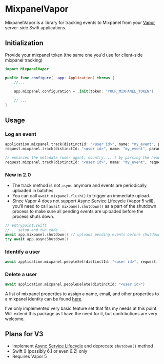 # MixpanelVapor

MixpanelVapor is a library for tracking events to Mixpanel from your [Vapor](https://vapor.codes) server-side Swift applications.

## Initialization

Provide your mixpanel token (the same one you'd use for client-side mixpanel tracking)

```swift
import MixpanelVapor

public func configure(_ app: Application) throws {
    //...
                                           
    app.mixpanel.configuration = .init(token: "YOUR_MIXPANEL_TOKEN")
    
    // ...
}
```

## Usage

### Log an event
```swift
application.mixpanel.track(distinctId: "<user id>", name: "my_event", params: ["$user_id": .string(profile.id), "a": 123])
request.mixpanel.track(distinctId: "<user id>", name: "my_event", params: ["$user_id": .string(profile.id), "a": 123])

// enhances the metadata (user agent, country, ...) by parsing the headers and ip from the request
request.mixpanel.track(distinctId: "<user id>", name: "my_event", request: request, params: ["$user_id": .string(profile.id), "a": 123])
```

### New in 2.0
- The track method is not `async` anymore and events are periodically uploaded in batches.
- You can call `await mixpanel.flush()` to trigger an immediate upload.
- Since Vapor 4 does not support [Async Service Lifecycle](https://github.com/swift-server/swift-service-lifecycle) (Vapor 5 will), you'll need to call `await mixpanel.shutdown()` as a part of the shutdown process to make sure all pending events are uploaded before the process shuts down.
```swift
// entrypoint.swift
// .. setup and tun code ...
await app.mixpanel.shutdown() // uploads pending events before shutdown
try await app.asyncShutdown()
```


### Identify a user
```swift
await application.mixpanel.peopleSet(distinctId: "<user id>", request: request, setParams: ["$email": .string("john@example.com"), "num_cats": .int(5)])
```

### Delete a user
```swift
await application.mixpanel.peopleDelete(distinctId: "<user id>")
```

A list of mixpanel properties to assign a name, email, and other properties to a mixpanel identity can be found [here](https://docs.mixpanel.com/docs/data-structure/user-profiles#reserved-user-properties).

I've only implemented very basic feature set that fits my needs at this point. Will extend this package as I have the need for it, but contributions are very welcome.

## Plans for V3
- Implement [Async Service Lifecycle](https://github.com/swift-server/swift-service-lifecycle) and deprecate `shutdown()` method
- Swift 6 (possibly 6.1 or even 6.2) only
- Requires Vapor 5
